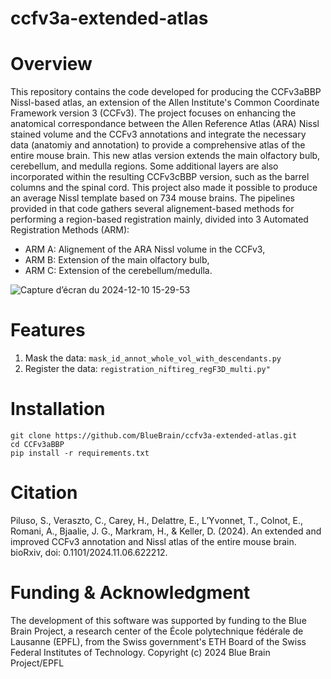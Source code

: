 # ccfv3a-extended-atlas

# Overview
This repository contains the code developed for producing the CCFv3aBBP Nissl-based atlas, an extension of the Allen Institute's Common Coordinate Framework version 3 (CCFv3).
The project focuses on enhancing the anatomical correspondance between the Allen Reference Atlas (ARA) Nissl stained volume and the CCFv3 annotations and integrate the necessary data (anatomiy and annotation) to provide a comprehensive atlas of the entire mouse brain.
This new atlas version extends the main olfactory bulb, cerebellum, and medulla regions. Some additional layers are also incorporated within the resulting CCFv3cBBP version, such as the barrel columns and the spinal cord.
This project also made it possible to produce an average Nissl template based on 734 mouse brains.
The pipelines provided in that code gathers several alignement-based methods for performing a region-based registration mainly, divided into 3 Automated Registration Methods (ARM):
- ARM A: Alignement of the ARA Nissl volume in the CCFv3,
- ARM B: Extension of the main olfactory bulb,
- ARM C: Extension of the cerebellum/medulla.

![Capture d’écran du 2024-12-10 15-29-53](https://github.com/user-attachments/assets/15d9a75e-ccf6-43d6-9da8-c69b0e10bd43)

# Features
1. Mask the data: `mask_id_annot_whole_vol_with_descendants.py`
2. Register the data: `registration_niftireg_regF3D_multi.py"`

# Installation
```
git clone https://github.com/BlueBrain/ccfv3a-extended-atlas.git
cd CCFv3aBBP  
pip install -r requirements.txt 
```

# Citation
Piluso, S., Veraszto, C., Carey, H., Delattre, E., L’Yvonnet, T., Colnot, E., Romani, A., Bjaalie, J. G., Markram, H., & Keller, D. (2024). An extended and improved CCFv3 annotation and Nissl atlas of the entire mouse brain. bioRxiv, doi: 0.1101/2024.11.06.622212.

# Funding & Acknowledgment
The development of this software was supported by funding to the Blue Brain Project, a research center of the École polytechnique fédérale de Lausanne (EPFL), from the Swiss government's ETH Board of the Swiss Federal Institutes of Technology.
Copyright (c) 2024 Blue Brain Project/EPFL
